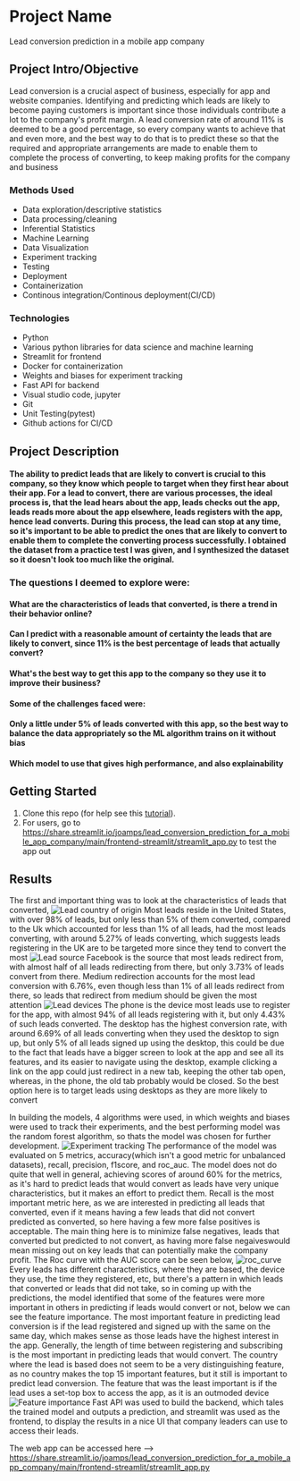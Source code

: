 # Project Name
Lead conversion prediction in a mobile app company

## Project Intro/Objective
Lead conversion is a crucial aspect of business, especially for app and website companies. Identifying and predicting which leads are likely to become paying customers is important since those individuals contribute a lot to the company's profit margin. A lead conversion rate of around 11% is deemed to be a good percentage, so every company wants to achieve that and even more, and the best way to do that is to predict these so that the required and appropriate arrangements are made to enable them to complete the process of converting, to keep making profits for the company and business 

### Methods Used
* Data exploration/descriptive statistics
* Data processing/cleaning
* Inferential Statistics
* Machine Learning
* Data Visualization
* Experiment tracking
* Testing
* Deployment
* Containerization
* Continous integration/Continous deployment(CI/CD)

### Technologies
* Python
* Various python libraries for data science and machine learning
* Streamlit for frontend
* Docker for containerization
* Weights and biases for experiment tracking
* Fast API for backend
* Visual studio code, jupyter
* Git
* Unit Testing(pytest)
* Github actions for CI/CD

## Project Description
#### The ability to predict leads that are likely to convert is crucial to this company, so they know which people to target when they first hear about their app. For a lead to convert, there are various processes, the ideal process is, that the lead hears about the app, leads checks out the app, leads reads more about the app elsewhere, leads registers with the app, hence lead converts. During this process, the lead can stop at any time, so it's important to be able to predict the ones that are likely to convert to enable them to complete the converting process successfully. I obtained the dataset from a practice test I was given, and I synthesized the dataset so it doesn't look too much like the original.
### The questions I deemed to explore were:
#### What are the characteristics of leads that converted, is there a trend in their behavior online?
#### Can I predict with a reasonable amount of certainty the leads that are likely to convert, since 11% is the best percentage of leads that actually convert?
#### What's the best way to get this app to the company so they use it to improve their business?

#### Some of the challenges faced were:
#### Only a little under 5% of leads converted with this app, so the best way to balance the data appropriately so the ML algorithm trains on it without bias
#### Which model to use that gives high performance, and also explainability

## Getting Started
1. Clone this repo (for help see this [tutorial](https://help.github.com/articles/cloning-a-repository/)).
2. For users, go to https://share.streamlit.io/joamps/lead_conversion_prediction_for_a_mobile_app_company/main/frontend-streamlit/streamlit_app.py to test the app out

## Results
The first and important thing was to look at the characteristics of leads that converted, 
![Lead country of origin](https://github.com/JoAmps/Lead_conversion_prediction_for_a_mobile_app_company/blob/main/leads_per_country.png)
Most leads reside in the United States, with over 98% of leads, but only less than 5% of them converted, compared to the Uk which accounted for less than 1% of all leads, had the most leads converting, with around 5.27% of leads converting, which suggests leads registering in the UK are to be targeted more since they tend to convert the most
![Lead source ](https://github.com/JoAmps/Lead_conversion_prediction_for_a_mobile_app_company/blob/main/leads_per_sources.png)
Facebook is the source that most leads redirect from, with almost half of all leads redirecting from there, but only 3.73% of leads convert from there. Medium redirection accounts for the most lead conversion with 6.76%, even though less than 1% of all leads redirect from there, so leads that redirect from medium should be given the most attention
![Lead devices](https://github.com/JoAmps/Lead_conversion_prediction_for_a_mobile_app_company/blob/main/lead_devices.png)
The phone is the device most leads use to register for the app, with almost 94% of all leads registering with it, but only 4.43% of such leads converted. The desktop has the highest conversion rate, with around 6.69% of all leads converting when they used the desktop to sign up, but only 5% of all leads signed up using the desktop, this could be due to the fact that leads have a bigger screen to look at the app and see all its features, and its easier to navigate using the desktop, example clicking a link on the app could just redirect in a new tab, keeping the other tab open, whereas, in the phone, the old tab probably would be closed. So the best option here is to target leads using desktops as they are more likely to convert

In building the models, 4 algorithms were used, in which weights and biases were used to track their experiments, and the best performing model was the random forest algorithm, so thats the model was chosen for further development.
![Experiment tracking](https://github.com/JoAmps/Lead_conversion_prediction_for_a_mobile_app_company/blob/main/plots/wandb_experiment_trackings.png)
The performance of the model was evaluated on 5 metrics, accuracy(which isn't a good metric for unbalanced datasets), recall, precision, f1score, and roc_auc. The model does not do quite that well in general, achieving scores of around 60% for the metrics, as it's hard to predict leads that would convert as leads have very unique characteristics, but it makes an effort to predict them. Recall is the most important metric here, as we are interested in predicting all leads that converted, even if it means having a few leads that did not convert predicted as converted, so here having a few more false positives is acceptable. The main thing here is to minimize false negatives, leads that converted but predicted to not convert, as having more false negaiveswould mean missing out on key leads that can potentially make the company profit. 
The Roc curve with the AUC score can be seen below,
![roc_curve](https://github.com/JoAmps/Lead_conversion_prediction_for_a_mobile_app_company/blob/main/plots/roc_curve.png)
Every leads has different characteristics, where they are based, the device they use, the time they registered, etc, but there's a pattern in which leads that converted or leads that did not take, so in coming up with the predictions, the model identified that some of the features were more important in others in predicting if leads would convert or not, below we can see the feature importance. The most important feature in predicting lead conversion is if the lead registered and signed up with the same on the same day, which makes sense as those leads have the highest interest in the app. Generally, the length of time between registering and subscribing is the most important in predicting leads that would convert. The country where the lead is based does not seem to be a very distinguishing feature, as no country makes the top 15 important features, but it still is important to predict lead conversion. The feature that was the least important is if the lead uses a set-top box to access the app, as it is an outmoded device
![Feature importance](https://github.com/JoAmps/Lead_conversion_prediction_for_a_mobile_app_company/blob/main/plots/feature_importance.png)
Fast API was used to build the backend, which tales the trained model and outputs a prediction, and streamlit was used as the frontend, to display the results in a nice UI that company leaders can use to access their leads.

The web app can be accessed here --> https://share.streamlit.io/joamps/lead_conversion_prediction_for_a_mobile_app_company/main/frontend-streamlit/streamlit_app.py
